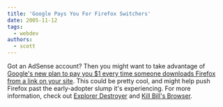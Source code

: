 ```yaml
---
title: 'Google Pays You For Firefox Switchers'
date: 2005-11-12
tags:
  - webdev
authors:
  - scott
---
```


Got an AdSense account? Then you might want to take advantage of [Google's new plan to pay you $1 every time someone downloads Firefox from a link on your site](http://www.informationweek.com/story/showArticle.jhtml?articleID=173601284). This could be pretty cool, and might help push Firefox past the early-adopter slump it's experiencing. For more information, check out [Explorer Destroyer](http://explorerdestroyer.com/) and [Kill Bill's Browser](http://www.killbillsbrowser.com/).
